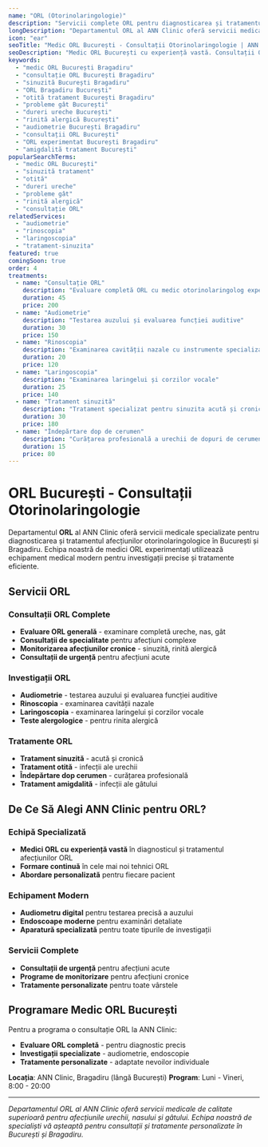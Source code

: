 ```yaml
---
name: "ORL (Otorinolaringologie)"
description: "Servicii complete ORL pentru diagnosticarea și tratamentul afecțiunilor urechii, nasului și gâtului"
longDescription: "Departamentul ORL al ANN Clinic oferă servicii medicale specializate pentru diagnosticarea și tratamentul afecțiunilor otorinolaringologice. Echipa noastră de medici ORL experimentați din București utilizează echipament medical modern pentru investigații precise și tratamente eficiente."
icon: "ear"
seoTitle: "Medic ORL București - Consultații Otorinolaringologie | ANN Clinic"
seoDescription: "Medic ORL București cu experiență vastă. Consultații ORL, tratament sinuzită, otită, probleme gât, audiometrie. Programează-te la ANN Clinic Bragadiru."
keywords:
  - "medic ORL București Bragadiru"
  - "consultație ORL București Bragadiru"
  - "sinuzită București Bragadiru"
  - "ORL Bragadiru București"
  - "otită tratament București Bragadiru"
  - "probleme gât București"
  - "dureri ureche București"
  - "rinită alergică București"
  - "audiometrie București Bragadiru"
  - "consultații ORL București"
  - "ORL experimentat București Bragadiru"
  - "amigdalită tratament București"
popularSearchTerms:
  - "medic ORL București"
  - "sinuzită tratament"
  - "otită"
  - "dureri ureche"
  - "probleme gât"
  - "rinită alergică"
  - "consultație ORL"
relatedServices:
  - "audiometrie"
  - "rinoscopia"
  - "laringoscopia"
  - "tratament-sinuzita"
featured: true
comingSoon: true
order: 4
treatments:
  - name: "Consultație ORL"
    description: "Evaluare completă ORL cu medic otorinolaringolog experimentat"
    duration: 45
    price: 200
  - name: "Audiometrie"
    description: "Testarea auzului și evaluarea funcției auditive"
    duration: 30
    price: 150
  - name: "Rinoscopia"
    description: "Examinarea cavității nazale cu instrumente specializate"
    duration: 20
    price: 120
  - name: "Laringoscopia"
    description: "Examinarea laringelui și corzilor vocale"
    duration: 25
    price: 140
  - name: "Tratament sinuzită"
    description: "Tratament specializat pentru sinuzita acută și cronică"
    duration: 30
    price: 180
  - name: "Îndepărtare dop de cerumen"
    description: "Curățarea profesională a urechii de dopuri de cerumen"
    duration: 15
    price: 80
---
```


# ORL București - Consultații Otorinolaringologie

Departamentul **ORL** al ANN Clinic oferă servicii medicale specializate pentru diagnosticarea și tratamentul afecțiunilor otorinolaringologice în București și Bragadiru. Echipa noastră de medici ORL experimentați utilizează echipament medical modern pentru investigații precise și tratamente eficiente.

## Servicii ORL

### Consultații ORL Complete

- **Evaluare ORL generală** - examinare completă ureche, nas, gât
- **Consultații de specialitate** pentru afecțiuni complexe
- **Monitorizarea afecțiunilor cronice** - sinuzită, rinită alergică
- **Consultații de urgență** pentru afecțiuni acute

### Investigații ORL

- **Audiometrie** - testarea auzului și evaluarea funcției auditive
- **Rinoscopia** - examinarea cavității nazale
- **Laringoscopia** - examinarea laringelui și corzilor vocale
- **Teste alergologice** - pentru rinita alergică

### Tratamente ORL

- **Tratament sinuzită** - acută și cronică
- **Tratament otită** - infecții ale urechii
- **Îndepărtare dop cerumen** - curățarea profesională
- **Tratament amigdalită** - infecții ale gâtului

## De Ce Să Alegi ANN Clinic pentru ORL?

### Echipă Specializată

- **Medici ORL cu experiență vastă** în diagnosticul și tratamentul afecțiunilor ORL
- **Formare continuă** în cele mai noi tehnici ORL
- **Abordare personalizată** pentru fiecare pacient

### Echipament Modern

- **Audiometru digital** pentru testarea precisă a auzului
- **Endoscoape moderne** pentru examinări detaliate
- **Aparatură specializată** pentru toate tipurile de investigații

### Servicii Complete

- **Consultații de urgență** pentru afecțiuni acute
- **Programe de monitorizare** pentru afecțiuni cronice
- **Tratamente personalizate** pentru toate vârstele

## Programare Medic ORL București

Pentru a programa o consultație ORL la ANN Clinic:

- **Evaluare ORL completă** - pentru diagnostic precis
- **Investigații specializate** - audiometrie, endoscopie
- **Tratamente personalizate** - adaptate nevoilor individuale

**Locația**: ANN Clinic, Bragadiru (lângă București)
**Program**: Luni - Vineri, 8:00 - 20:00

---

_Departamentul ORL al ANN Clinic oferă servicii medicale de calitate superioară pentru afecțiunile urechii, nasului și gâtului. Echipa noastră de specialiști vă așteaptă pentru consultații și tratamente personalizate în București și Bragadiru._
